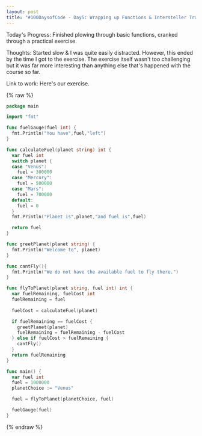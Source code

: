 ```yaml
---
layout: post
title: "#100DaysofCode - Day5: Wrapping up Functions & Intersteller Travel Exercise"
---
```


Today's Progress: Finished plowing through basic functions, cranked through a practical exercise.

Thoughts: Started slow & I was quite easily distracted. However, this ended by the time I got to the exercise. The exercise itself wasn't too challenging but it was far more interesting than anything else that's happened with the course so far.

Link to work: Here's our exercise.

{% raw %}
```go
package main

import "fmt"

func fuelGauge(fuel int) {
  fmt.Println("You have",fuel,"left")
} 

func calculateFuel(planet string) int {
  var fuel int
  switch planet {
  case "Venus":
    fuel = 300000
  case "Mercury":
    fuel = 500000
  case "Mars":
    fuel = 700000
  default:
    fuel = 0
  }
  fmt.Println("Planet is",planet,"and fuel is",fuel)

  return fuel
}

func greetPlanet(planet string) {
  fmt.Println("Welcome to", planet)
}

func cantFly(){
  fmt.Println("We do not have the available fuel to fly there.")
}

func flyToPlanet(planet string, fuel int) int {
  var fuelRemaining, fuelCost int
  fuelRemaining = fuel
  
  fuelCost = calculateFuel(planet)

  if fuelRemaining == fuelCost {
    greetPlanet(planet)
    fuelRemaining = fuelRemaining - fuelCost
  } else if fuelCost > fuelRemaining {
    cantFly()
  }
  return fuelRemaining
}

func main() {
  var fuel int
  fuel = 1000000
  planetChoice := "Venus"

  fuel = flyToPlanet(planetChoice, fuel)

  fuelGauge(fuel)
}
```
{% endraw %}
